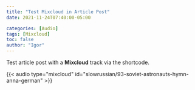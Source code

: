 ```yaml
---
title: "Test Mixcloud in Article Post"
date: 2021-11-24T07:40:00-05:00

categories: [Audio]
tags: [Mixcloud]
toc: false
author: "Igor"
---
```


Test article post with a **Mixcloud** track via the shortcode.

<!--more-->

{{< audio type="mixcloud" id="slowrussian/93-soviet-astronauts-hymn-anna-german" >}}
